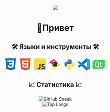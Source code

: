 <div id="header" align="center">
  <img src="https://media.giphy.com/media/M9gbBd9nbDrOTu1Mqx/giphy.gif" width="100"/>
</div>
<h1 align="center">👋Привет</h1>

<h2 align="center">🛠️ Языки и инструменты 🛠️</h2>

<div align="center">
  <img src="https://github.com/devicons/devicon/blob/master/icons/css3/css3-plain.svg"  title="CSS3" alt="CSS" width="40" height="40"/>&nbsp;
  <img src="https://github.com/devicons/devicon/blob/master/icons/html5/html5-original.svg" title="HTML5" alt="HTML" width="40" height="40"/>&nbsp;
  <img src="https://github.com/devicons/devicon/blob/master/icons/javascript/javascript-original.svg" title="JavaScript" alt="JavaScript" width="40" height="40"/>&nbsp;
  <img src="https://github.com/devicons/devicon/blob/master/icons/jetbrains/jetbrains-original.svg" title="JetBrains" alt="JetBrains" width="40" height="40"/>&nbsp;
  <img src="https://github.com/devicons/devicon/blob/master/icons/python/python-original.svg" title="Python" alt="Python" width="40" height="40"/>&nbsp;
  <img src="https://github.com/devicons/devicon/blob/master/icons/vscode/vscode-original.svg" title="VSCode" alt="VSCode" width="40" height="40"/>&nbsp;
  <img src="https://github.com/devicons/devicon/blob/master/icons/qt/qt-original.svg" title="PyQt5" alt="Qt" width="40" height="40"/>&nbsp;
</div>

<h2 align="center">📈 Статистика 📈</h2>

<div align="center">
  <img src="https://camo.githubusercontent.com/3f50c44d77745b16c48687473bd9013d8929d701a66edbeafa0d36928af8fbcb/68747470733a2f2f73747265616b2d73746174732e64656d6f6c61622e636f6d3f757365723d6168616b616861636b6572267468656d653d6461726b26626f726465725f7261646975733d36266c6f63616c653d727526646174655f666f726d61743d6a2532304d2535422532305925354426666972653d454235343534" alt="GitHub Streak" data-canonical-src="https://streak-stats.demolab.com?user=ahakahacker&amp;theme=dark&amp;border_radius=6&amp;locale=ru&amp;date_format=j%20M%5B%20Y%5D&amp;fire=EB5454" style="max-width: 100%;">
</div>

<div align="center">
  <img src="https://camo.githubusercontent.com/a4246bc216ca97b0a2153d1dbd0e1fb3541913819e7d80c9eb268d7ccb37f65f/68747470733a2f2f6769746875622d726561646d652d73746174732e76657263656c2e6170702f6170692f746f702d6c616e67732f3f757365726e616d653d6168616b616861636b6572266c61796f75743d636f6d70616374267468656d653d6461726b" alt="Top Langs" data-canonical-src="https://github-readme-stats.vercel.app/api/top-langs/?username=ahakahacker&amp;layout=compact&amp;theme=dark" style="max-width: 100%;">
</div>
